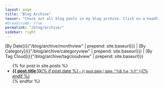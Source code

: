 ```yaml
---
layout: page
title: "Blog Archive"
teaser: "Check out all blog posts in my blog archive. Click on a headline to read the excerpt."
#breadcrumb: true
permalink: "/blog/archive/"
sidebar: right
---
```

[By Date]({{"/blog/archive/monthview" | prepend: site.baseurl}}) | [By Category]({{"/blog/archive/categoryview" | prepend: site.baseurl}}) | [By Tag Cloud]({{"/blog/archive/tagcloudview" | prepend: site.baseurl}})


<ul class="side-nav">
	{% for post in site.posts %}
	<li>
	<a title="Read {{ post.title | escape_once }}"  href="{{ site.baseurl }}{{ post.url }}"><strong>{{ post.title }}</strong>{% if post.date %}<small> - {{ post.date | date: "%B %e, %Y" }}</small>{% endif %}</a>
	</li>
	{% endfor %}
</ul>
